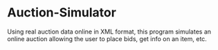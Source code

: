# Auction-Simulator
Using real auction data online in XML format, this program simulates an online auction allowing the user to place bids, get info on an item, etc.
